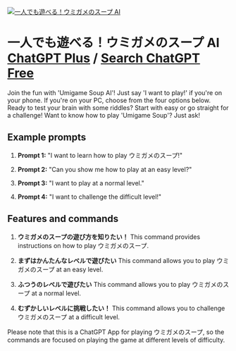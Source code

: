 
[![一人でも遊べる！ウミガメのスープ AI](https://files.oaiusercontent.com/file-CBt0VR6SsCcqRXiGelGtUqSN?se=2123-10-18T09%3A21%3A27Z&sp=r&sv=2021-08-06&sr=b&rscc=max-age%3D31536000%2C%20immutable&rscd=attachment%3B%20filename%3D803a22c2-dc39-4596-9bda-567a31516fa4.png&sig=NMyYeaJvyqpRIJT14M9IY0gUg32gtdu8AwMnkSWr1UI%3D)](https://chat.openai.com/g/g-JbcOhb1yp-yi-ren-demoyou-beru-umigamenosupu-ai)

# 一人でも遊べる！ウミガメのスープ AI [ChatGPT Plus](https://chat.openai.com/g/g-JbcOhb1yp-yi-ren-demoyou-beru-umigamenosupu-ai) / [Search ChatGPT Free](https://gptcall.net/index.html#/?search=%E4%B8%80%E4%BA%BA%E3%81%A7%E3%82%82%E9%81%8A%E3%81%B9%E3%82%8B%EF%BC%81%E3%82%A6%E3%83%9F%E3%82%AC%E3%83%A1%E3%81%AE%E3%82%B9%E3%83%BC%E3%83%97%20AI)

Join the fun with 'Umigame Soup AI'! Just say 'I want to play!' if you're on your phone. If you're on your PC, choose from the four options below. Ready to test your brain with some riddles? Start with easy or go straight for a challenge! Want to know how to play 'Umigame Soup'? Just ask! 

## Example prompts

1. **Prompt 1:** "I want to learn how to play ウミガメのスープ!"

2. **Prompt 2:** "Can you show me how to play at an easy level?"

3. **Prompt 3:** "I want to play at a normal level."

4. **Prompt 4:** "I want to challenge the difficult level!"

## Features and commands

1. **ウミガメのスープの遊び方を知りたい！**
   This command provides instructions on how to play ウミガメのスープ.

2. **まずはかんたんなレベルで遊びたい**
   This command allows you to play ウミガメのスープ at an easy level.

3. **ふつうのレベルで遊びたい**
   This command allows you to play ウミガメのスープ at a normal level.

4. **むずかしいレベルに挑戦したい！**
   This command allows you to challenge ウミガメのスープ at a difficult level.

Please note that this is a ChatGPT App for playing ウミガメのスープ, so the commands are focused on playing the game at different levels of difficulty.


